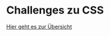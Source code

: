 # Challenges zu CSS
[Hier geht es zur Übersicht](https://github.com/neuefische/ber-web-25-1/blob/main/sessions/css-basics/challenges-css-basics.md)
